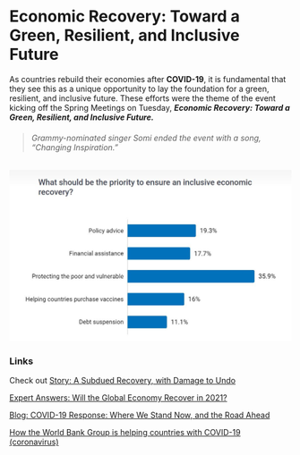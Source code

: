 # Economic Recovery: Toward a Green, Resilient, and Inclusive Future


As countries rebuild their economies after **COVID-19**, it is fundamental that they see this as a unique opportunity to lay the foundation for a green, resilient, and inclusive future. These efforts were the theme of the event kicking off the Spring Meetings on Tuesday, __*Economic Recovery: Toward a Green, Resilient, and Inclusive Future.*__

> ###### Grammy-nominated singer Somi ended the event with a song, “Changing Inspiration.”

![Here is how you voted](poll-economicrecov.jpeg)



### Links 

Check out [Story: A Subdued Recovery, with Damage to Undo](https://www.worldbank.org/en/news/feature/2021/01/05/global-economic-prospects)

[Expert Answers: Will the Global Economy Recover in 2021?](https://www.youtube.com/watch?v=262VIilCVEU&feature=youtu.be)

[Blog: COVID-19 Response: Where We Stand Now, and the Road Ahead](https://blogs.worldbank.org/voices/covid-19-response-where-we-stand-now-and-road-ahead)

[How the World Bank Group is helping countries with COVID-19 (coronavirus)](https://www.worldbank.org/en/news/factsheet/2020/02/11/how-the-world-bank-group-is-helping-countries-with-covid-19-coronavirus)


